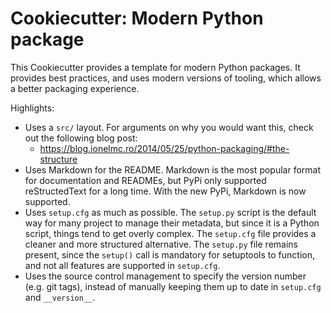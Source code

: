 # Cookiecutter: Modern Python package

This Cookiecutter provides a template for modern Python packages. It provides
best practices, and uses modern versions of tooling, which allows a better
packaging experience.

Highlights:

-   Uses a `src/` layout. For arguments on why you would want this, check out
    the following blog post:
    -   https://blog.ionelmc.ro/2014/05/25/python-packaging/#the-structure
-   Uses Markdown for the README. Markdown is the most popular format for
    documentation and READMEs, but PyPi only supported reStructedText for a
    long time. With the new PyPi, Markdown is now supported.
-   Uses `setup.cfg` as much as possible. The `setup.py` script is the default
    way for many project to manage their metadata, but since it is a Python
    script, things tend to get overly complex. The `setup.cfg` file provides a
    cleaner and more structured alternative. The `setup.py` file remains
    present, since the `setup()` call is mandatory for setuptools to function,
    and not all features are supported in `setup.cfg`.
-   Uses the source control management to specify the version number (e.g. git
    tags), instead of manually keeping them up to date in `setup.cfg` and
    `__version__`.
